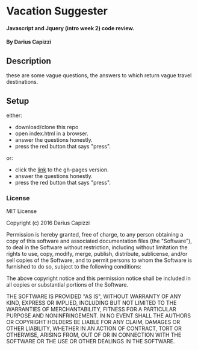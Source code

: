 # Vacation Suggester
#### Javascript and Jquery (intro week 2) code review.
#### By Darius Capizzi
## Description

these are some vague questions, the answers to which return vague travel destinations.

## Setup
either:
* download/clone this repo
* open index.html in a browser.
* answer the questions honestly.
* press the red button that says "press".


or:
* click the [link](http://dariuscapizzi.github.io/Vacation_suggester) to the gh-pages version.
* answer the questions honestly.
* press the red button that says "press".

### License

MIT License

Copyright (c) 2016 Darius Capizzi

Permission is hereby granted, free of charge, to any person obtaining a copy
of this software and associated documentation files (the "Software"), to deal
in the Software without restriction, including without limitation the rights
to use, copy, modify, merge, publish, distribute, sublicense, and/or sell
copies of the Software, and to permit persons to whom the Software is
furnished to do so, subject to the following conditions:

The above copyright notice and this permission notice shall be included in all
copies or substantial portions of the Software.

THE SOFTWARE IS PROVIDED "AS IS", WITHOUT WARRANTY OF ANY KIND, EXPRESS OR
IMPLIED, INCLUDING BUT NOT LIMITED TO THE WARRANTIES OF MERCHANTABILITY,
FITNESS FOR A PARTICULAR PURPOSE AND NONINFRINGEMENT. IN NO EVENT SHALL THE
AUTHORS OR COPYRIGHT HOLDERS BE LIABLE FOR ANY CLAIM, DAMAGES OR OTHER
LIABILITY, WHETHER IN AN ACTION OF CONTRACT, TORT OR OTHERWISE, ARISING FROM,
OUT OF OR IN CONNECTION WITH THE SOFTWARE OR THE USE OR OTHER DEALINGS IN THE
SOFTWARE.
